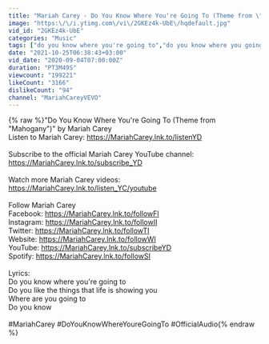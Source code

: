 ```yaml
---
title: "Mariah Carey - Do You Know Where You're Going To (Theme from \"Mahogany\") (Official Audio)"
image: "https:\/\/i.ytimg.com\/vi\/2GKEz4k-UbE\/hqdefault.jpg"
vid_id: "2GKEz4k-UbE"
categories: "Music"
tags: ["do you know where you're going to","do you know where you going to","mariah carey do you know where you're going to"]
date: "2021-10-25T06:38:43+03:00"
vid_date: "2020-09-04T07:00:00Z"
duration: "PT3M49S"
viewcount: "199221"
likeCount: "3166"
dislikeCount: "94"
channel: "MariahCareyVEVO"
---
```

{% raw %}&quot;Do You Know Where You're Going To (Theme from &quot;Mahogany&quot;)&quot; by Mariah Carey<br />Listen to Mariah Carey: <a rel="nofollow" target="blank" href="https://MariahCarey.lnk.to/listenYD">https://MariahCarey.lnk.to/listenYD</a> <br /> <br />Subscribe to the official Mariah Carey YouTube channel: <a rel="nofollow" target="blank" href="https://MariahCarey.lnk.to/subscribe_YD">https://MariahCarey.lnk.to/subscribe_YD</a><br /> <br />Watch more Mariah Carey videos: <a rel="nofollow" target="blank" href="https://MariahCarey.lnk.to/listen_YC/youtube">https://MariahCarey.lnk.to/listen_YC/youtube</a><br /> <br />Follow Mariah Carey<br />Facebook: <a rel="nofollow" target="blank" href="https://MariahCarey.lnk.to/followFI">https://MariahCarey.lnk.to/followFI</a><br />Instagram: <a rel="nofollow" target="blank" href="https://MariahCarey.lnk.to/followII">https://MariahCarey.lnk.to/followII</a><br />Twitter: <a rel="nofollow" target="blank" href="https://MariahCarey.lnk.to/followTI">https://MariahCarey.lnk.to/followTI</a><br />Website: <a rel="nofollow" target="blank" href="https://MariahCarey.lnk.to/followWI">https://MariahCarey.lnk.to/followWI</a><br />YouTube: <a rel="nofollow" target="blank" href="https://MariahCarey.lnk.to/subscribeYD">https://MariahCarey.lnk.to/subscribeYD</a><br />Spotify: <a rel="nofollow" target="blank" href="https://MariahCarey.lnk.to/followSI">https://MariahCarey.lnk.to/followSI</a><br /><br />Lyrics:<br />Do you know where you're going to<br />Do you like the things that life is showing you<br />Where are you going to<br />Do you know<br /><br />#MariahCarey #DoYouKnowWhereYoureGoingTo #OfficialAudio{% endraw %}
